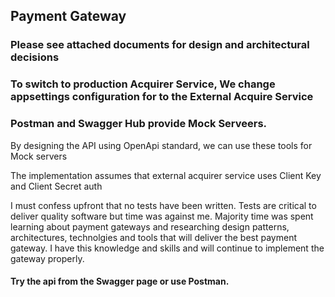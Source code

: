## Payment Gateway 

### Please see attached documents for design and architectural decisions

### To switch to production Acquirer Service, We change appsettings configuration for to the External Acquire Service

### Postman and Swagger Hub provide Mock Serveers. 
By designing the API using OpenApi standard, we can use these tools for Mock servers

The implementation assumes that external acquirer service uses Client Key and Client Secret auth

I must confess upfront that no tests have been written. Tests are critical to deliver quality software but time was against me. 
Majority time was spent learning about payment gateways and researching design patterns, architectures, technolgies and tools that will deliver the best payment gateway.
I have this knowledge and skills and will continue to implement the gateway properly.

#### Try the api from the Swagger page or use Postman.